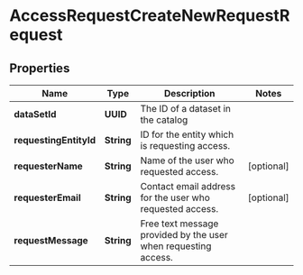 

# AccessRequestCreateNewRequestRequest


## Properties

| Name | Type | Description | Notes |
|------------ | ------------- | ------------- | -------------|
|**dataSetId** | **UUID** | The ID of a dataset in the catalog |  |
|**requestingEntityId** | **String** | ID for the entity which is requesting access. |  |
|**requesterName** | **String** | Name of the user who requested access. |  [optional] |
|**requesterEmail** | **String** | Contact email address for the user who requested access. |  [optional] |
|**requestMessage** | **String** | Free text message provided by the user when requesting access. |  |




